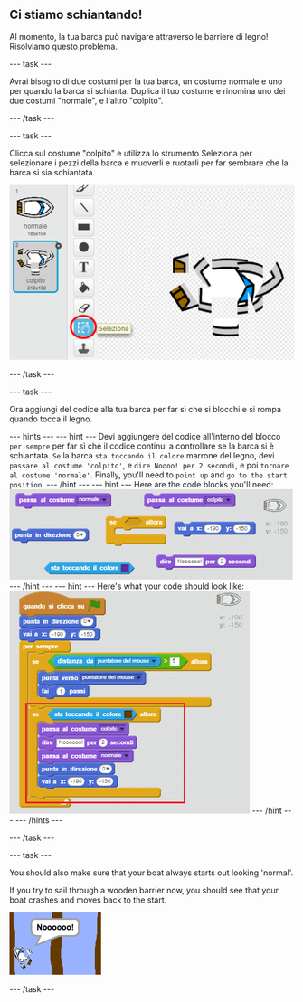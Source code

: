## Ci stiamo schiantando!

Al momento, la tua barca può navigare attraverso le barriere di legno! Risolviamo questo problema.

\--- task \---

Avrai bisogno di due costumi per la tua barca, un costume normale e uno per quando la barca si schianta. Duplica il tuo costume e rinomina uno dei due costumi "normale", e l'altro "colpito".

\--- /task \---

\--- task \---

Clicca sul costume "colpito" e utilizza lo strumento Seleziona per selezionare i pezzi della barca e muoverli e ruotarli per far sembrare che la barca si sia schiantata.

![screenshot](images/boat-hit-costume.png)

\--- /task \---

\--- task \---

Ora aggiungi del codice alla tua barca per far sì che si blocchi e si rompa quando tocca il legno.

\--- hints \--- \--- hint \--- Devi aggiungere del codice all'interno del blocco `per sempre` per far sì che il codice continui a controllare se la barca si è schiantata. `Se` la barca `sta toccando il colore` marrone del legno, devi `passare al costume 'colpito'`, e `dire Noooo! per 2 secondi`, e poi `tornare al costume 'normale'`. Finally, you'll need to `point up` and `go to the start position`. \--- /hint \--- \--- hint \--- Here are the code blocks you'll need: ![screenshot](images/boat-hit-blocks.png) \--- /hint \--- \--- hint \--- Here's what your code should look like: ![screenshot](images/boat-hit-code.png) \--- /hint \--- \--- /hints \---

\--- /task \---

\--- task \---

You should also make sure that your boat always starts out looking 'normal'.

If you try to sail through a wooden barrier now, you should see that your boat crashes and moves back to the start.

![screenshot](images/boat-crash.png)

\--- /task \---